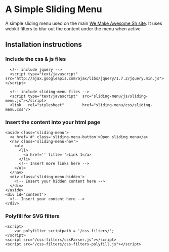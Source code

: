# A Simple Sliding Menu

A simple sliding menu used on the main [We Make Awesome Sh site](http://wemakeawesomesh.it). It uses webkit filters to blur out the content under the menu when active

## Installation instructions

### Include the css &amp; js files

      <!-- include jquery -->
      <script type="text/javascript"  src="http://ajax.googleapis.com/ajax/libs/jquery/1.7.2/jquery.min.js"></script>

      <!-- include sliding-menu files -->
      <script type="text/javascript"  src="sliding-menu/js/sliding-menu.js"></script>
      <link   rel="stylesheet"        href="sliding-menu/css/sliding-menu.css"/>

### Insert the content into your html page

    <aside class='sliding-menu'>
      <a href='#' class='sliding-menu-button'>Open sliding menu</a>
      <nav class='sliding-menu-nav'>
        <ul>
          <li>
            <a href='' title=''>Link 1</a>
          </li>
          <!-- Insert more links here -->
        </ul>
      </nav>
      <div class='sliding-menu-hidden'>
        <!-- Insert your hidden content here -->
      </div>
    </aside>
    <div id='content'>
      <!-- Insert your content here -->
    </div>

### Polyfill for SVG filters

    <script>  
        var polyfilter_scriptpath = '/css-filters/';  
    </script>
    <script src="/css-filters/cssParser.js"></script>
    <script src="/css-filters/css-filters-polyfill.js"></script>